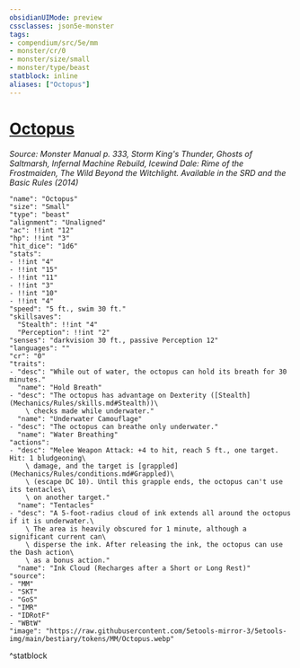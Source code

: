 ```yaml
---
obsidianUIMode: preview
cssclasses: json5e-monster
tags:
- compendium/src/5e/mm
- monster/cr/0
- monster/size/small
- monster/type/beast
statblock: inline
aliases: ["Octopus"]
---
```

# [Octopus](Mechanics\bestiary\beast/octopus.md)
*Source: Monster Manual p. 333, Storm King's Thunder, Ghosts of Saltmarsh, Infernal Machine Rebuild, Icewind Dale: Rime of the Frostmaiden, The Wild Beyond the Witchlight. Available in the <span title='Systems Reference Document (5.1)'>SRD</span> and the Basic Rules (2014)*  

```statblock
"name": "Octopus"
"size": "Small"
"type": "beast"
"alignment": "Unaligned"
"ac": !!int "12"
"hp": !!int "3"
"hit_dice": "1d6"
"stats":
- !!int "4"
- !!int "15"
- !!int "11"
- !!int "3"
- !!int "10"
- !!int "4"
"speed": "5 ft., swim 30 ft."
"skillsaves":
  "Stealth": !!int "4"
  "Perception": !!int "2"
"senses": "darkvision 30 ft., passive Perception 12"
"languages": ""
"cr": "0"
"traits":
- "desc": "While out of water, the octopus can hold its breath for 30 minutes."
  "name": "Hold Breath"
- "desc": "The octopus has advantage on Dexterity ([Stealth](Mechanics/Rules/skills.md#Stealth))\
    \ checks made while underwater."
  "name": "Underwater Camouflage"
- "desc": "The octopus can breathe only underwater."
  "name": "Water Breathing"
"actions":
- "desc": "Melee Weapon Attack: +4 to hit, reach 5 ft., one target. Hit: 1 bludgeoning\
    \ damage, and the target is [grappled](Mechanics/Rules/conditions.md#Grappled)\
    \ (escape DC 10). Until this grapple ends, the octopus can't use its tentacles\
    \ on another target."
  "name": "Tentacles"
- "desc": "A 5-foot-radius cloud of ink extends all around the octopus if it is underwater.\
    \ The area is heavily obscured for 1 minute, although a significant current can\
    \ disperse the ink. After releasing the ink, the octopus can use the Dash action\
    \ as a bonus action."
  "name": "Ink Cloud (Recharges after a Short or Long Rest)"
"source":
- "MM"
- "SKT"
- "GoS"
- "IMR"
- "IDRotF"
- "WBtW"
"image": "https://raw.githubusercontent.com/5etools-mirror-3/5etools-img/main/bestiary/tokens/MM/Octopus.webp"
```
^statblock